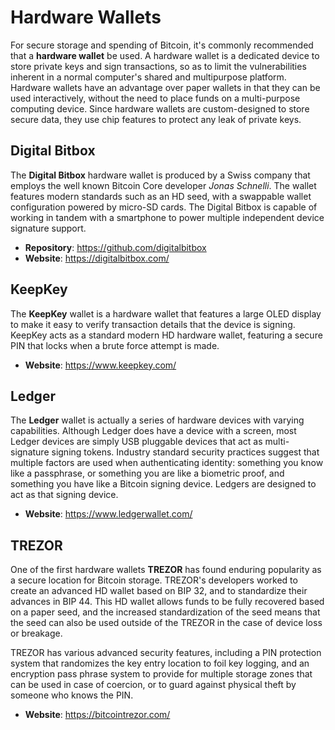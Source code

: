 # Hardware Wallets

For secure storage and spending of Bitcoin, it's commonly recommended that a **hardware wallet** be used. A hardware wallet is a dedicated device to store private keys and sign transactions, so as to limit the vulnerabilities inherent in a normal computer's shared and multipurpose platform. Hardware wallets have an advantage over paper wallets in that they can be used interactively, without the need to place funds on a multi-purpose computing device. Since hardware wallets are custom-designed to store secure data, they use chip features to protect any leak of private keys. 

## Digital Bitbox

The **Digital Bitbox** hardware wallet is produced by a Swiss company that employs the well known Bitcoin Core developer *Jonas Schnelli*. The wallet features modern standards such as an HD seed, with a swappable wallet configuration powered by micro-SD cards. The Digital Bitbox is capable of working in tandem with a smartphone to power multiple independent device signature support. 

- **Repository**: https://github.com/digitalbitbox
- **Website**: https://digitalbitbox.com/

## KeepKey

The **KeepKey** wallet is a hardware wallet that features a large OLED display to make it easy to verify transaction details that the device is signing. KeepKey acts as a standard modern HD hardware wallet, featuring a secure PIN that locks when a brute force attempt is made.

- **Website**: https://www.keepkey.com/

## Ledger

The **Ledger** wallet is actually a series of hardware devices with varying capabilities. Although Ledger does have a device with a screen, most Ledger devices are simply USB pluggable devices that act as multi-signature signing tokens. Industry standard security practices suggest that multiple factors are used when authenticating identity: something you know like a passphrase, or something you are like a biometric proof, and something you have like a Bitcoin signing device. Ledgers are designed to act as that signing device.

- **Website**: https://www.ledgerwallet.com/

## TREZOR

One of the first hardware wallets **TREZOR** has found enduring popularity as a secure location for Bitcoin storage. TREZOR's developers worked to create an advanced HD wallet based on BIP 32, and to standardize their advances in BIP 44. This HD wallet allows funds to be fully recovered based on a paper seed, and the increased standardization of the seed means that the seed can also be used outside of the TREZOR in the case of device loss or breakage.

TREZOR has various advanced security features, including a PIN protection system that randomizes the key entry location to foil key logging, and an encryption pass phrase system to provide for multiple storage zones that can be used in case of coercion, or to guard against physical theft by someone who knows the PIN. 

- **Website**: https://bitcointrezor.com/

